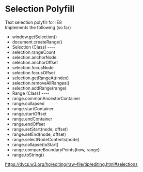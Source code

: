 # Selection Polyfill

Text selection polyfill for IE8  
Implements the following (so far)

- window.getSelection()
- document.createRange()
- Selection (Class) ----
- selection.rangeCount
- selection.anchorNode
- selection.anchorOffset
- selection.focusNode
- selection.focusOffset
- selection.getRangeAt(index)
- selection.removeAllRanges()
- selection.addRange(range)
- Range (Class) ----
- range.commonAncestorContainer
- range.collapsed
- range.startContainer
- range.startOffset
- range.endContainer
- range.endOffset
- range.setStart(node, offset)
- range.setEnd(node, offset)
- range.selectNodeContents(node)
- range.collapse(toStart)
- range.compareBoundaryPoints(how, range)
- range.toString()

https://dvcs.w3.org/hg/editing/raw-file/tip/editing.html#selections
